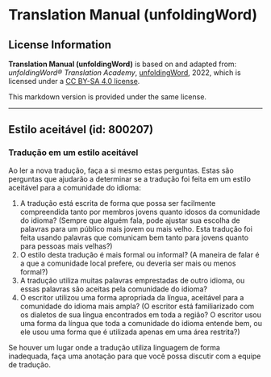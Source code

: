 # Translation Manual (unfoldingWord)

## License Information

**Translation Manual (unfoldingWord)** is based on and adapted from: _unfoldingWord® Translation Academy_, [unfoldingWord](https://unfoldingword.org/utw), 2022, which is licensed under a [CC BY-SA 4.0 license](https://creativecommons.org/licenses/by-sa/4.0/legalcode.en).

This markdown version is provided under the same license.



--------------------------------

## Estilo aceitável (id: 800207)

### Tradução em um estilo aceitável

Ao ler a nova tradução, faça a si mesmo estas perguntas. Estas são perguntas que ajudarão a determinar se a tradução foi feita em um estilo aceitável para a comunidade do idioma:

1. A tradução está escrita de forma que possa ser facilmente compreendida tanto por membros jovens quanto idosos da comunidade do idioma? (Sempre que alguém fala, pode ajustar sua escolha de palavras para um público mais jovem ou mais velho. Esta tradução foi feita usando palavras que comunicam bem tanto para jovens quanto para pessoas mais velhas?)
2. O estilo desta tradução é mais formal ou informal? (A maneira de falar é a que a comunidade local prefere, ou deveria ser mais ou menos formal?)
3. A tradução utiliza muitas palavras emprestadas de outro idioma, ou essas palavras são aceitas pela comunidade do idioma?
4. O escritor utilizou uma forma apropriada da língua, aceitável para a comunidade do idioma mais ampla? (O escritor está familiarizado com os dialetos de sua língua encontrados em toda a região? O escritor usou uma forma da língua que toda a comunidade do idioma entende bem, ou ele usou uma forma que é utilizada apenas em uma área restrita?)

Se houver um lugar onde a tradução utiliza linguagem de forma inadequada, faça uma anotação para que você possa discutir com a equipe de tradução.


